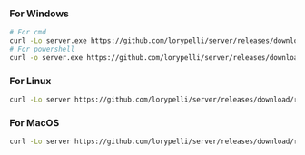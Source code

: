 ### For Windows

```sh
# For cmd
curl -Lo server.exe https://github.com/lorypelli/server/releases/download/release/server_win32.exe
# For powershell
curl -o server.exe https://github.com/lorypelli/server/releases/download/release/server_win32.exe
```

### For Linux

```sh
curl -Lo server https://github.com/lorypelli/server/releases/download/release/server_linux
```

### For MacOS

```sh
curl -Lo server https://github.com/lorypelli/server/releases/download/release/server_darwin
```
